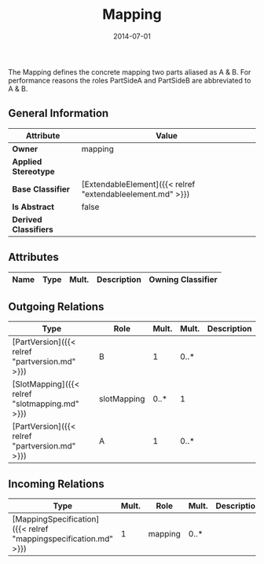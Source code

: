 ﻿---
title: Mapping
toc: false
type: specs
date: "2014-07-01"
draft: false
specification: VEC
version: 1.1.1
documentType: "Recommendation"
elementType: Class
classes:
  - Mapping
menu_name: vec-1.1.1
---
<p>The Mapping defines the concrete mapping two parts aliased as A &amp; B. For performance reasons the roles PartSideA and PartSideB are abbreviated to A &amp; B. </p>

## General Information

| Attribute               | Value |
|-------------------------|-------|
| **Owner**               | mapping |
| **Applied Stereotype**  |   |
| **Base Classifier**     | [ExtendableElement]({{< relref "extendableelement.md" >}})<br/>  |
| **Is Abstract**         | false |
| **Derived Classifiers** |   |

## Attributes
|  Name  |  Type  |  Mult.  |  Description  |  Owning Classifier  |
|--------|--------|---------|---------------|--------------|

## Outgoing Relations
|    Type  |   Role   |   Mult.   |   Mult.   |   Description   |
|----------|----------|-----------|-----------|-----------------|
| [PartVersion]({{< relref "partversion.md" >}}) | B | 1 | 0..* |  |
| [SlotMapping]({{< relref "slotmapping.md" >}}) | slotMapping | 0..* | 1 |  |
| [PartVersion]({{< relref "partversion.md" >}}) | A | 1 | 0..* |  |
##  Incoming Relations
|    Type  |   Mult.  |   Role    |   Mult.   |   Description  |
|----------|----------|-----------|-----------|----------------|
| [MappingSpecification]({{< relref "mappingspecification.md" >}}) | 1 | mapping | 0..* |  |
